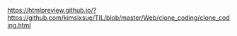 https://htmlpreview.github.io/?https://github.com/kimsixsue/TIL/blob/master/Web/clone_coding/clone_coding.html
